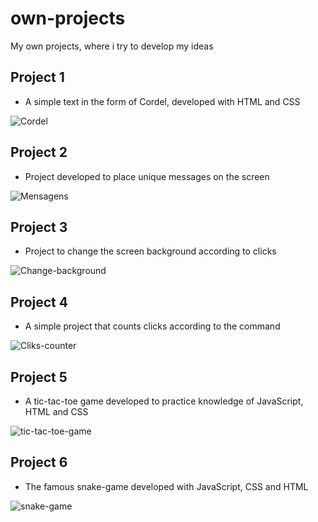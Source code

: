 # own-projects
 My own projects, where i try to develop my ideas <br>

## Project 1 
 
 - A simple text in the form of Cordel, developed with HTML and CSS
 
![Cordel](https://media.giphy.com/media/v1.Y2lkPTc5MGI3NjExdWN6eG16dWw4MnJ1dHJncmNraXN6eTkwMzUxaHczd3o0ZzM5MXl4MiZlcD12MV9pbnRlcm5hbF9naWZfYnlfaWQmY3Q9Zw/VNQ4cd9pmN4iJWCBjV/giphy.gif)

## Project 2 

 - Project developed to place unique messages on the screen
 
![Mensagens](https://media.giphy.com/media/v1.Y2lkPTc5MGI3NjExeGt0YXRkM2I1OHh4eDh3ZzRwbHZzNjFmNHVveXR1OWJ2anNmbWlseSZlcD12MV9pbnRlcm5hbF9naWZfYnlfaWQmY3Q9Zw/32liqhJDup3R6L7zJj/giphy.gif)

## Project 3 
 - Project to change the screen background according to clicks
 
![Change-background](https://media.giphy.com/media/v1.Y2lkPTc5MGI3NjExdnpjbTNmaWs2bWhybmJjOWQycGtleTd5emkzbXc1bDdoM2c3OWE3cSZlcD12MV9pbnRlcm5hbF9naWZfYnlfaWQmY3Q9Zw/zuVcbw1k1zOLOk67Cw/giphy.gif)

## Project 4 

 - A simple project that counts clicks according to the command
 
![Cliks-counter](https://media.giphy.com/media/v1.Y2lkPTc5MGI3NjExMHpjY3U1bGJudzE1YjM3cnMyZ3g2bXNjMjlkbDg1cXRpbGJsa2dxcCZlcD12MV9pbnRlcm5hbF9naWZfYnlfaWQmY3Q9Zw/Hx3kDRBGUmaDWBht9d/giphy.gif)

## Project 5 

 - A tic-tac-toe game developed to practice knowledge of JavaScript, HTML and CSS
 
![tic-tac-toe-game](https://media.giphy.com/media/v1.Y2lkPTc5MGI3NjExODFmbXBrdnR6MWt0ajdoNGRwZWI0NzQ4Ymg5bmtoNmc2aDk3YnhqZCZlcD12MV9pbnRlcm5hbF9naWZfYnlfaWQmY3Q9Zw/TmXki05NGjWuacHPEL/giphy.gif)

## Project 6 

 - The famous snake-game developed with JavaScript, CSS and HTML
 
![snake-game](https://media.giphy.com/media/v1.Y2lkPTc5MGI3NjExNDI4NGo0cHB0cHVmOTExZ3NuNmN4NjFhMnVscHY1NThzNWo3Y3RpMyZlcD12MV9pbnRlcm5hbF9naWZfYnlfaWQmY3Q9Zw/sfOoSxcCCVeGVtfmWh/giphy.gif)


